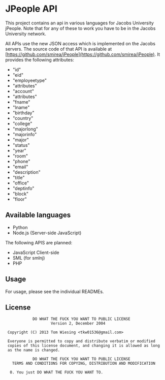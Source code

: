 # JPeople API

This project contains an api in various languages for Jacobs University jPeople. Note that for any of these to work you have to be in the Jacobs University network. 

All APIs use the new JSON access which is implemented on the Jacobs servers. The source code of that API is available at [https://github.com/smirea/jPeople](https://github.com/smirea/jPeople). It provides the following attributes: 
	
* "id"
* "eid"
* "employeetype"
* "attributes"
* "account"
* "attributes"
* "fname"
* "lname"
* "birthday"
* "country"
* "college"
* "majorlong"
* "majorinfo"
* "major"
* "status"
* "year"
* "room"
* "phone"
* "email"
* "description"
* "title"
* "office"
* "deptinfo"
* "block"
* "floor"

## Available languages

* Python
* Node.js (Server-side JavaScript)

The following APIS are planned: 

* JavaScript Client-side
* SML (for smlnj)
* PHP

## Usage

For usage, please see the individual READMEs. 

## License

```
            DO WHAT THE FUCK YOU WANT TO PUBLIC LICENSE
                    Version 2, December 2004

 Copyright (C) 2013 Tom Wiesing <tkw01536@gmail.com>

 Everyone is permitted to copy and distribute verbatim or modified
 copies of this license document, and changing it is allowed as long
 as the name is changed.

            DO WHAT THE FUCK YOU WANT TO PUBLIC LICENSE
   TERMS AND CONDITIONS FOR COPYING, DISTRIBUTION AND MODIFICATION

  0. You just DO WHAT THE FUCK YOU WANT TO.
  ```